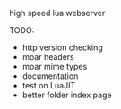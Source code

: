 high speed lua webserver

TODO:
+	http version checking
+	moar headers
+	moar mime types
+	documentation
+	test on LuaJIT
+	better folder index page